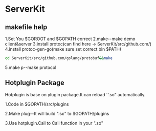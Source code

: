 # ServerKit

## makefile help
1.Set You $GOROOT and $GOPATH correct 
2.make--make demo client&server 
3.install protoc(can find here -> ServerKit/src/github.com/)
4.install protoc-gen-go(make sure set correct bin $PATH)

```bash
cd ServerKit/src/github.com/golang/protobuf&&make
```
5.make p--make protocol

## Hotplugin Package

Hotplugin is base on plugin package.It can reload ''.so" automatically.

1.Code in $GOPATH/src/plugins

2.Make plug--It will build ".so" to $GOPATH/plugins

3.Use hotplugin.Call to Call function in your ".so"


